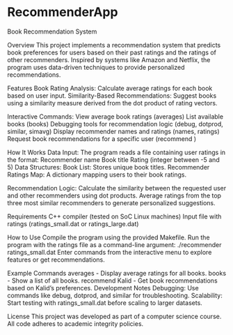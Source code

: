 # RecommenderApp

Book Recommendation System

Overview
  This project implements a recommendation system that predicts book preferences for users based on their past ratings and the ratings of other recommenders. Inspired by systems like Amazon and Netflix, the program uses data-driven techniques to provide personalized recommendations.

Features
  Book Rating Analysis: Calculate average ratings for each book based on user input.
  Similarity-Based Recommendations: Suggest books using a similarity measure derived from the dot product of rating vectors.
  
Interactive Commands:
  View average book ratings (averages)
  List available books (books)
  Debugging tools for recommendation logic (debug, dotprod, similar, simavg)
  Display recommender names and ratings (names, ratings)
  Request book recommendations for a specific user (recommend <name>)
    
How It Works
  Data Input: The program reads a file containing user ratings in the format:
      Recommender name
      Book title
      Rating (integer between -5 and 5)
      Data Structures:
      Book List: Stores unique book titles.
      Recommender Ratings Map: A dictionary mapping users to their book ratings.

Recommendation Logic:
  Calculate the similarity between the requested user and other recommenders using dot products.
  Average ratings from the top three most similar recommenders to generate personalized suggestions.
  
Requirements
  C++ compiler (tested on SoC Linux machines)
  Input file with ratings (ratings_small.dat or ratings_large.dat)

How to Use
  Compile the program using the provided Makefile.
  Run the program with the ratings file as a command-line argument:
            ./recommender ratings_small.dat
Enter commands from the interactive menu to explore features or get recommendations.


Example Commands
        averages - Display average ratings for all books.
        books - Show a list of all books.
        recommend Kalid - Get book recommendations based on Kalid’s preferences.
Development Notes
      Debugging: Use commands like debug, dotprod, and similar for troubleshooting.
      Scalability: Start testing with ratings_small.dat before scaling to larger datasets.
      
License
This project was developed as part of a computer science course. All code adheres to academic integrity policies.

